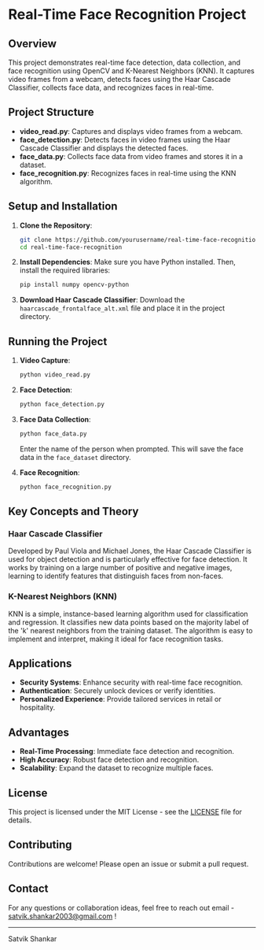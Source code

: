 # Real-Time Face Recognition Project

## Overview
This project demonstrates real-time face detection, data collection, and face recognition using OpenCV and K-Nearest Neighbors (KNN). It captures video frames from a webcam, detects faces using the Haar Cascade Classifier, collects face data, and recognizes faces in real-time.

## Project Structure
- **video_read.py**: Captures and displays video frames from a webcam.
- **face_detection.py**: Detects faces in video frames using the Haar Cascade Classifier and displays the detected faces.
- **face_data.py**: Collects face data from video frames and stores it in a dataset.
- **face_recognition.py**: Recognizes faces in real-time using the KNN algorithm.

## Setup and Installation
1. **Clone the Repository**:
    ```sh
    git clone https://github.com/yourusername/real-time-face-recognition.git
    cd real-time-face-recognition
    ```

2. **Install Dependencies**:
    Make sure you have Python installed. Then, install the required libraries:
    ```sh
    pip install numpy opencv-python
    ```

3. **Download Haar Cascade Classifier**:
    Download the `haarcascade_frontalface_alt.xml` file and place it in the project directory.

## Running the Project
1. **Video Capture**:
    ```sh
    python video_read.py
    ```

2. **Face Detection**:
    ```sh
    python face_detection.py
    ```

3. **Face Data Collection**:
    ```sh
    python face_data.py
    ```
    Enter the name of the person when prompted. This will save the face data in the `face_dataset` directory.

4. **Face Recognition**:
    ```sh
    python face_recognition.py
    ```

## Key Concepts and Theory
### Haar Cascade Classifier
Developed by Paul Viola and Michael Jones, the Haar Cascade Classifier is used for object detection and is particularly effective for face detection. It works by training on a large number of positive and negative images, learning to identify features that distinguish faces from non-faces.

### K-Nearest Neighbors (KNN)
KNN is a simple, instance-based learning algorithm used for classification and regression. It classifies new data points based on the majority label of the 'k' nearest neighbors from the training dataset. The algorithm is easy to implement and interpret, making it ideal for face recognition tasks.

## Applications
- **Security Systems**: Enhance security with real-time face recognition.
- **Authentication**: Securely unlock devices or verify identities.
- **Personalized Experience**: Provide tailored services in retail or hospitality.

## Advantages
- **Real-Time Processing**: Immediate face detection and recognition.
- **High Accuracy**: Robust face detection and recognition.
- **Scalability**: Expand the dataset to recognize multiple faces.

## License
This project is licensed under the MIT License - see the [LICENSE](https://github.com/git/git-scm.com/blob/main/MIT-LICENSE.txt) file for details.

## Contributing
Contributions are welcome! Please open an issue or submit a pull request.

## Contact
For any questions or collaboration ideas, feel free to reach out email - satvik.shankar2003@gmail.com !

---

Satvik Shankar

